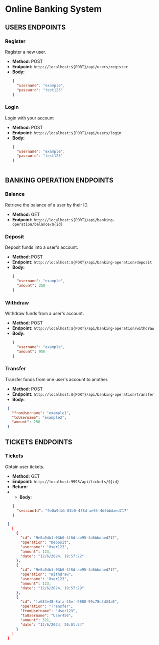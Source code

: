# Online Banking System

## USERS ENDPOINTS

### Register
Register a new user.

- **Method:** POST
- **Endpoint:** `http://localhost:${PORT}/api/users/register`
- **Body:**
  ```json
  {
    "username": "example",
    "password": "test123"
  }


### Login
Login with your account

- **Method:** POST
- **Endpoint:** `http://localhost:${PORT}/api/users/login`
- **Body:**
  ```json
  {
    "username": "example",
    "password": "test123"
  }



## BANKING OPERATION ENDPOINTS

### Balance
Retrieve the balance of a user by their ID.

- **Method:** GET
- **Endpoint:** `http://localhost:${PORT}/api/banking-operation/balance/${id}`


### Deposit
Deposit funds into a user's account.

- **Method:** POST
- **Endpoint:** `http://localhost:${PORT}/api/banking-operation/deposit`
- **Body:**
  ```json
  {
    "username": "example",
    "amount": 250
  }


### Withdraw
Withdraw funds from a user's account.

- **Method:** POST
- **Endpoint:** `http://localhost:${PORT}/api/banking-operation/withdraw`
- **Body:**
  ```json
  {
    "username": "example",
    "amount": 950
  }


### Transfer
Transfer funds from one user's account to another.

- **Method:** POST
- **Endpoint:** `http://localhost:${PORT}/api/banking-operation/transfer`
- **Body:**
 ```json
  {
    "fromUsername": "example1",
    "toUsername": "example2",
    "amount": 250
  }
```

## TICKETS ENDPOINTS

### Tickets
Obtain user tickets.

- **Method:** GET
- **Endpoint:** `http://localhost:9998/api/tickets/${id}`
- **Return:**
- - **Body:**
  ```json
  {
    "sessionId": "9e0a9db1-03b0-4f8d-ae95-4d6bbdaed717"
  }
 ```json
  {
    [
      {
        "id": "9e0a9db1-03b0-4f8d-ae95-4d6bbdaed717",
        "operation": "Deposit",
        "username": "User123",
        "amount": 123,
        "date": "12/6/2024, 19:57:22"
      },
      {
        "id": "9e0a9db1-03b0-4f8d-ae95-4d6bbdaed717",
        "operation": "Withdraw",
        "username": "User123",
        "amount": 123,
        "date": "12/6/2024, 19:57:29"
      },
      {
        "id": "fa684e48-8afa-45ef-9880-99c78c3d34a0",
        "operation": "Transfer",
        "fromUsername": "User123",
        "toUsername": "User456",
        "amount": 321,
        "date": "12/6/2024, 20:01:54"
      }
    ]
  }
